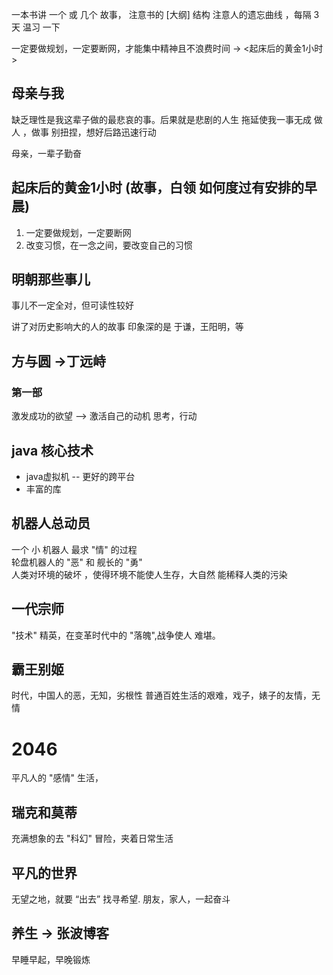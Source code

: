 一本书讲 一个 或 几个 故事， 注意书的 [大纲] 结构
注意人的遗忘曲线 ，每隔 3 天 温习 一下

一定要做规划，一定要断网，才能集中精神且不浪费时间  -> <起床后的黄金1小时> 

## 母亲与我
缺乏理性是我这辈子做的最悲哀的事。后果就是悲剧的人生
拖延使我一事无成
做人 ，做事 别扭捏，想好后路迅速行动

母亲，一辈子勤奋
## 起床后的黄金1小时 (故事，白领  如何度过有安排的早晨)
1. 一定要做规划，一定要断网
2. 改变习惯，在一念之间，要改变自己的习惯

## 明朝那些事儿
事儿不一定全对，但可读性较好

讲了对历史影响大的人的故事 
印象深的是 于谦，王阳明，等

## 方与圆 ->丁远峙
### 第一部
激发成功的欲望 --> 激活自己的动机
思考，行动


## java 核心技术
- java虚拟机 -- 更好的跨平台
- 丰富的库

## 机器人总动员
一个 小 机器人 最求 "情" 的过程  
轮盘机器人的 "恶" 和 舰长的 "勇"  
人类对环境的破坏 ，使得环境不能使人生存，大自然 能稀释人类的污染

## 一代宗师
"技术" 精英，在变革时代中的 "落魄",战争使人 难堪。
## 霸王别姬
时代，中国人的恶，无知，劣根性
普通百姓生活的艰难，戏子，婊子的友情，无情

# 2046 
平凡人的 "感情" 生活，

## 瑞克和莫蒂
充满想象的去 "科幻" 冒险，夹着日常生活

## 平凡的世界
无望之地，就要 “出去” 找寻希望.
朋友，家人，一起奋斗

## 养生 -> 张波博客
早睡早起，早晚锻炼